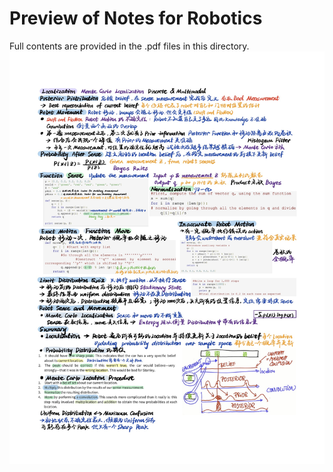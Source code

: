 # Preview of Notes for Robotics
Full contents are provided in the .pdf files in this directory.
![robotics](./Robotics.jpg)
